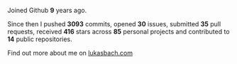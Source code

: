 Joined Github **9** years ago.

Since then I pushed **3093** commits, opened **30** issues, submitted **35** pull requests, received **416** stars across **85** personal projects and contributed to **14** public repositories.

Find out more about me on [lukasbach.com](https://lukasbach.com)
